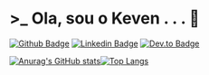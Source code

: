 # >_ Ola, sou o Keven . . . 👋


[![Github Badge](https://img.shields.io/badge/GitHub-100000?style=for-the-badge&logo=github&logoColor=white&link=https://github.com/keev-loop)](https://github.com/keev-loop)
[![Linkedin Badge](https://img.shields.io/badge/LinkedIn-0077B5?style=for-the-badge&logo=linkedin&logoColor=white&link=https://www.linkedin.com/in/keven-lopes-silva//)](https://www.linkedin.com/in/fagnerpsantos/)
[![Dev.to Badge](https://img.shields.io/badge/dev.to-0A0A0A?style=for-the-badge&logo=dev.to&logoColor=white&link=https://github.com/keev-loop)](https://dev.to/keev_loop)



[![Anurag's GitHub stats](https://github-readme-stats.vercel.app/api?username=keev-loop&show_icons=true&theme=tokyonight)](https://github.com/anuraghazra/github-readme-stats)[![Top Langs](https://github-readme-stats.vercel.app/api/top-langs/?username=keev-loop&theme=tokyonight&layout=compact)](https://github.com/anuraghazra/github-readme-stats)


